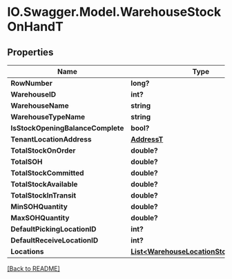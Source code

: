 # IO.Swagger.Model.WarehouseStockOnHandT
## Properties

Name | Type | Description | Notes
------------ | ------------- | ------------- | -------------
**RowNumber** | **long?** |  | [optional] 
**WarehouseID** | **int?** |  | [optional] 
**WarehouseName** | **string** |  | [optional] 
**WarehouseTypeName** | **string** |  | [optional] 
**IsStockOpeningBalanceComplete** | **bool?** |  | [optional] 
**TenantLocationAddress** | [**AddressT**](AddressT.md) |  | [optional] 
**TotalStockOnOrder** | **double?** |  | [optional] 
**TotalSOH** | **double?** |  | [optional] 
**TotalStockCommitted** | **double?** |  | [optional] 
**TotalStockAvailable** | **double?** |  | [optional] 
**TotalStockInTransit** | **double?** |  | [optional] 
**MinSOHQuantity** | **double?** |  | [optional] 
**MaxSOHQuantity** | **double?** |  | [optional] 
**DefaultPickingLocationID** | **int?** |  | [optional] 
**DefaultReceiveLocationID** | **int?** |  | [optional] 
**Locations** | [**List&lt;WarehouseLocationStockOnHandT&gt;**](WarehouseLocationStockOnHandT.md) |  | [optional] 

 [[Back to README]](../README.md)

